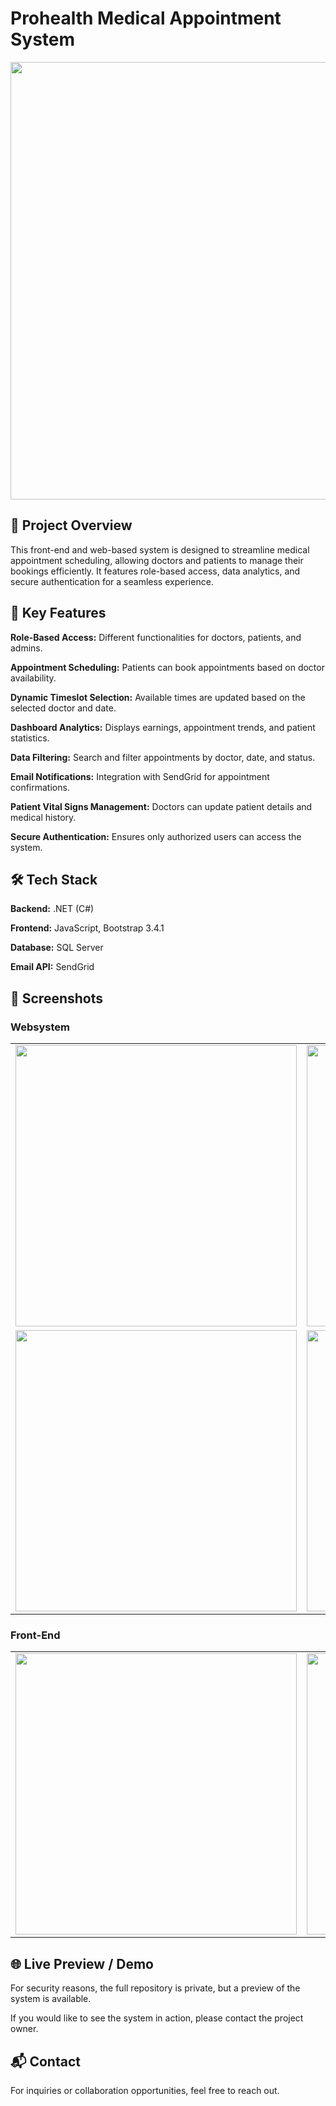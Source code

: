 # Prohealth Medical Appointment System
<div align="center" >
  <img src="https://github.com/user-attachments/assets/2ca7959c-6373-487e-a096-6a6590395758" width="700">
</div>

## 📌 Project Overview

This front-end and web-based system is designed to streamline medical appointment scheduling, allowing doctors and patients to manage their bookings efficiently. It features role-based access, data analytics, and secure authentication for a seamless experience.

## 🚀 Key Features

**Role-Based Access:** Different functionalities for doctors, patients, and admins.

**Appointment Scheduling:** Patients can book appointments based on doctor availability.

**Dynamic Timeslot Selection:** Available times are updated based on the selected doctor and date.

**Dashboard Analytics:** Displays earnings, appointment trends, and patient statistics.

**Data Filtering:** Search and filter appointments by doctor, date, and status.

**Email Notifications:** Integration with SendGrid for appointment confirmations.


**Patient Vital Signs Management:** Doctors can update patient details and medical history.

**Secure Authentication:** Ensures only authorized users can access the system.

## 🛠️ Tech Stack

**Backend:** .NET (C#)

**Frontend:** JavaScript, Bootstrap 3.4.1

**Database:** SQL Server

**Email API:** SendGrid


## 📸 Screenshots
### Websystem
<div align="center">
  <table>
    <tr>
      <td><img src="https://github.com/user-attachments/assets/621d79f5-b696-4ecb-adcf-7fb6367c36ca" width="450"></td>
      <td><img src="https://github.com/user-attachments/assets/9ff482b9-f169-4978-8b68-10d9c724c848" width="450"></td>
    </tr>
    <tr>
      <td><img src="https://github.com/user-attachments/assets/a04d41fa-30ea-4640-b423-fb579b8c384a" width="450"></td>
      <td><img src="https://github.com/user-attachments/assets/a030a0a5-759b-4062-a993-9ca70b80ffae" width="450"></td>
    </tr>
  </table>
</div>

### Front-End
<div align="center">
  <table>
    <tr>
      <td><img src="https://github.com/user-attachments/assets/25de46c1-500e-4486-a54d-199208b7f058" width="450"></td>
      <td><img src="https://github.com/user-attachments/assets/55b505e6-41c1-4e26-9603-26cd2afc127b" width="450"></td>
    </tr>
  </table>
</div>

## 🌐 Live Preview / Demo

For security reasons, the full repository is private, but a preview of the system is available.


If you would like to see the system in action, please contact the project owner.

## 📬 Contact

For inquiries or collaboration opportunities, feel free to reach out.
